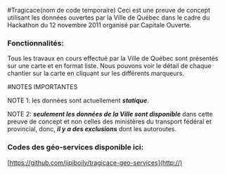 #Tragicace(nom de code temporaire)
Ceci est une preuve de concept utilisant les données ouvertes par la Ville de Québec dans le cadre du Hackathon du 12 novembre 2011 organisé par Capitale Ouverte.

### Fonctionnalités:
Tous les travaux en cours effectué par la Ville de Québec sont présentés sur une carte et en format liste. Nous pouvons voir le détail de chaque chantier sur la carte en cliquant sur les différents marqueurs.

#NOTES IMPORTANTES

NOTE 1: les données sont actuellement ***statique***.

NOTE 2: ***seulement les données de la Ville sont disponible*** dans cette preuve de concept et non celles des ministères du transport fédéral et provincial, donc, ***il y a des exclusions*** dont les autoroutes.

### Codes des géo-services disponible ici:
[https://github.com/jipiboily/tragicace-geo-services](http://)